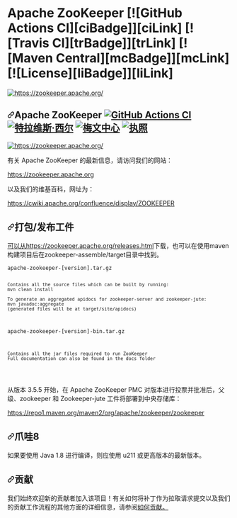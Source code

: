 # Apache ZooKeeper [![GitHub Actions CI][ciBadge]][ciLink] [![Travis CI][trBadge]][trLink] [![Maven Central][mcBadge]][mcLink] [![License][liBadge]][liLink]

<p align="left">
  <a href="https://zookeeper.apache.org/">
    <img src="https://zookeeper.apache.org/images/zookeeper_small.gif"" alt="https://zookeeper.apache.org/"><br/>
  </a>
</p>
<div class="Box-sc-g0xbh4-0 bJMeLZ js-snippet-clipboard-copy-unpositioned" data-hpc="true"><article class="markdown-body entry-content container-lg" itemprop="text"><h1 tabindex="-1" dir="auto"><a id="user-content-apache-zookeeper----" class="anchor" aria-hidden="true" tabindex="-1" href="#apache-zookeeper----"><svg class="octicon octicon-link" viewBox="0 0 16 16" version="1.1" width="16" height="16" aria-hidden="true"><path d="m7.775 3.275 1.25-1.25a3.5 3.5 0 1 1 4.95 4.95l-2.5 2.5a3.5 3.5 0 0 1-4.95 0 .751.751 0 0 1 .018-1.042.751.751 0 0 1 1.042-.018 1.998 1.998 0 0 0 2.83 0l2.5-2.5a2.002 2.002 0 0 0-2.83-2.83l-1.25 1.25a.751.751 0 0 1-1.042-.018.751.751 0 0 1-.018-1.042Zm-4.69 9.64a1.998 1.998 0 0 0 2.83 0l1.25-1.25a.751.751 0 0 1 1.042.018.751.751 0 0 1 .018 1.042l-1.25 1.25a3.5 3.5 0 1 1-4.95-4.95l2.5-2.5a3.5 3.5 0 0 1 4.95 0 .751.751 0 0 1-.018 1.042.751.751 0 0 1-1.042.018 1.998 1.998 0 0 0-2.83 0l-2.5 2.5a1.998 1.998 0 0 0 0 2.83Z"></path></svg></a><font style="vertical-align: inherit;"><font style="vertical-align: inherit;">Apache ZooKeeper </font></font><a href="https://github.com/apache/zookeeper/actions"><img src="https://github.com/apache/zookeeper/workflows/CI/badge.svg" alt="GitHub Actions CI" style="max-width: 100%;"></a> <a href="https://travis-ci.org/apache/zookeeper" rel="nofollow"><img src="https://camo.githubusercontent.com/4f63a1b79e7ef5e38bad676bb6595a9611e8b4f1f62e9ac6ec2e4f90edeae5f2/68747470733a2f2f7472617669732d63692e6f72672f6170616368652f7a6f6f6b65657065722e7376673f6272616e63683d6d6173746572" alt="特拉维斯·西尔" data-canonical-src="https://travis-ci.org/apache/zookeeper.svg?branch=master" style="max-width: 100%;"></a> <a href="https://zookeeper.apache.org/releases" rel="nofollow"><img src="https://camo.githubusercontent.com/ad83806860d4dee2b98109e99820feadefe1faec2532bd6fdc3010a153c01c38/68747470733a2f2f696d672e736869656c64732e696f2f6d6176656e2d63656e7472616c2f762f6f72672e6170616368652e7a6f6f6b65657065722f7a6f6f6b6565706572" alt="梅文中心" data-canonical-src="https://img.shields.io/maven-central/v/org.apache.zookeeper/zookeeper" style="max-width: 100%;"></a> <a href="https://github.com/apache/zookeeper/blob/master/LICENSE.txt"><img src="https://camo.githubusercontent.com/f5aa4624ec5ea8c4e3e9bed4e21b0c1ae3df77168f9931c4f8a8348f64724cc6/68747470733a2f2f696d672e736869656c64732e696f2f6769746875622f6c6963656e73652f6170616368652f7a6f6f6b65657065723f636f6c6f723d323832363631" alt="执照" data-canonical-src="https://img.shields.io/github/license/apache/zookeeper?color=282661" style="max-width: 100%;"></a></h1>
<p align="left" dir="auto">
  <a href="https://zookeeper.apache.org/" rel="nofollow">
    <img src="https://camo.githubusercontent.com/8303e90dc4518b90f9ac230fe1e981fb929956efb2f6dc0f0855d48f8f21676a/68747470733a2f2f7a6f6f6b65657065722e6170616368652e6f72672f696d616765732f7a6f6f6b65657065725f736d616c6c2e676966" alt="https://zookeeper.apache.org/" data-animated-image="" data-canonical-src="https://zookeeper.apache.org/images/zookeeper_small.gif" style="max-width: 100%;"><br>
  </a>
</p>
<p dir="auto"><font style="vertical-align: inherit;"><font style="vertical-align: inherit;">有关 Apache ZooKeeper 的最新信息，请访问我们的网站：</font></font></p>
<p dir="auto"><a href="https://zookeeper.apache.org" rel="nofollow"><font style="vertical-align: inherit;"><font style="vertical-align: inherit;">https://zookeeper.apache.org</font></font></a></p>
<p dir="auto"><font style="vertical-align: inherit;"><font style="vertical-align: inherit;">以及我们的维基百科，网址为：</font></font></p>
<p dir="auto"><a href="https://cwiki.apache.org/confluence/display/ZOOKEEPER" rel="nofollow"><font style="vertical-align: inherit;"><font style="vertical-align: inherit;">https://cwiki.apache.org/confluence/display/ZOOKEEPER</font></font></a></p>
<h2 tabindex="-1" dir="auto"><a id="user-content-packagingrelease-artifacts" class="anchor" aria-hidden="true" tabindex="-1" href="#packagingrelease-artifacts"><svg class="octicon octicon-link" viewBox="0 0 16 16" version="1.1" width="16" height="16" aria-hidden="true"><path d="m7.775 3.275 1.25-1.25a3.5 3.5 0 1 1 4.95 4.95l-2.5 2.5a3.5 3.5 0 0 1-4.95 0 .751.751 0 0 1 .018-1.042.751.751 0 0 1 1.042-.018 1.998 1.998 0 0 0 2.83 0l2.5-2.5a2.002 2.002 0 0 0-2.83-2.83l-1.25 1.25a.751.751 0 0 1-1.042-.018.751.751 0 0 1-.018-1.042Zm-4.69 9.64a1.998 1.998 0 0 0 2.83 0l1.25-1.25a.751.751 0 0 1 1.042.018.751.751 0 0 1 .018 1.042l-1.25 1.25a3.5 3.5 0 1 1-4.95-4.95l2.5-2.5a3.5 3.5 0 0 1 4.95 0 .751.751 0 0 1-.018 1.042.751.751 0 0 1-1.042.018 1.998 1.998 0 0 0-2.83 0l-2.5 2.5a1.998 1.998 0 0 0 0 2.83Z"></path></svg></a><font style="vertical-align: inherit;"><font style="vertical-align: inherit;">打包/发布工件</font></font></h2>
<p dir="auto"><font style="vertical-align: inherit;"></font><a href="https://zookeeper.apache.org/releases.html" rel="nofollow"><font style="vertical-align: inherit;"><font style="vertical-align: inherit;">可以从https://zookeeper.apache.org/releases.html</font></font></a><font style="vertical-align: inherit;"><font style="vertical-align: inherit;">下载</font><font style="vertical-align: inherit;">，也可以在使用maven构建项目后在zookeeper-assemble/target目录中找到。</font></font></p>
<div class="snippet-clipboard-content notranslate position-relative overflow-auto"><pre class="notranslate"><code>apache-zookeeper-[version].tar.gz

    Contains all the source files which can be built by running:
    mvn clean install

    To generate an aggregated apidocs for zookeeper-server and zookeeper-jute:
    mvn javadoc:aggregate
    (generated files will be at target/site/apidocs)

apache-zookeeper-[version]-bin.tar.gz

    Contains all the jar files required to run ZooKeeper
    Full documentation can also be found in the docs folder
</code></pre><div class="zeroclipboard-container">

  </div></div>
<p dir="auto"><font style="vertical-align: inherit;"><font style="vertical-align: inherit;">从版本 3.5.5 开始，在 Apache ZooKeeper PMC 对版本进行投票并批准后，父级、zookeeper 和 Zookeeper-jute 工件将部署到中央存储库：</font></font></p>
<p dir="auto"><a href="https://repo1.maven.org/maven2/org/apache/zookeeper/zookeeper" rel="nofollow"><font style="vertical-align: inherit;"><font style="vertical-align: inherit;">https://repo1.maven.org/maven2/org/apache/zookeeper/zookeeper</font></font></a></p>
<h2 tabindex="-1" dir="auto"><a id="user-content-java-8" class="anchor" aria-hidden="true" tabindex="-1" href="#java-8"><svg class="octicon octicon-link" viewBox="0 0 16 16" version="1.1" width="16" height="16" aria-hidden="true"><path d="m7.775 3.275 1.25-1.25a3.5 3.5 0 1 1 4.95 4.95l-2.5 2.5a3.5 3.5 0 0 1-4.95 0 .751.751 0 0 1 .018-1.042.751.751 0 0 1 1.042-.018 1.998 1.998 0 0 0 2.83 0l2.5-2.5a2.002 2.002 0 0 0-2.83-2.83l-1.25 1.25a.751.751 0 0 1-1.042-.018.751.751 0 0 1-.018-1.042Zm-4.69 9.64a1.998 1.998 0 0 0 2.83 0l1.25-1.25a.751.751 0 0 1 1.042.018.751.751 0 0 1 .018 1.042l-1.25 1.25a3.5 3.5 0 1 1-4.95-4.95l2.5-2.5a3.5 3.5 0 0 1 4.95 0 .751.751 0 0 1-.018 1.042.751.751 0 0 1-1.042.018 1.998 1.998 0 0 0-2.83 0l-2.5 2.5a1.998 1.998 0 0 0 0 2.83Z"></path></svg></a><font style="vertical-align: inherit;"><font style="vertical-align: inherit;">爪哇8</font></font></h2>
<p dir="auto"><font style="vertical-align: inherit;"><font style="vertical-align: inherit;">如果要使用 Java 1.8 进行编译，则应使用 u211 或更高版本的最新版本。</font></font></p>
<h1 tabindex="-1" dir="auto"><a id="user-content-contributing" class="anchor" aria-hidden="true" tabindex="-1" href="#contributing"><svg class="octicon octicon-link" viewBox="0 0 16 16" version="1.1" width="16" height="16" aria-hidden="true"><path d="m7.775 3.275 1.25-1.25a3.5 3.5 0 1 1 4.95 4.95l-2.5 2.5a3.5 3.5 0 0 1-4.95 0 .751.751 0 0 1 .018-1.042.751.751 0 0 1 1.042-.018 1.998 1.998 0 0 0 2.83 0l2.5-2.5a2.002 2.002 0 0 0-2.83-2.83l-1.25 1.25a.751.751 0 0 1-1.042-.018.751.751 0 0 1-.018-1.042Zm-4.69 9.64a1.998 1.998 0 0 0 2.83 0l1.25-1.25a.751.751 0 0 1 1.042.018.751.751 0 0 1 .018 1.042l-1.25 1.25a3.5 3.5 0 1 1-4.95-4.95l2.5-2.5a3.5 3.5 0 0 1 4.95 0 .751.751 0 0 1-.018 1.042.751.751 0 0 1-1.042.018 1.998 1.998 0 0 0-2.83 0l-2.5 2.5a1.998 1.998 0 0 0 0 2.83Z"></path></svg></a><font style="vertical-align: inherit;"><font style="vertical-align: inherit;">贡献</font></font></h1>
<p dir="auto"><font style="vertical-align: inherit;"><font style="vertical-align: inherit;">我们始终欢迎新的贡献者加入该项目！</font><font style="vertical-align: inherit;">有关如何将补丁作为拉取请求提交以及我们的贡献工作流程的其他方面的详细信息，</font><font style="vertical-align: inherit;">请参阅</font></font><a href="https://cwiki.apache.org/confluence/display/ZOOKEEPER/HowToContribute" rel="nofollow"><font style="vertical-align: inherit;"><font style="vertical-align: inherit;">如何贡献。</font></font></a><font style="vertical-align: inherit;"></font></p>
</article></div>
